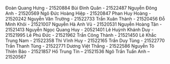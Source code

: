 Đoàn Quang Hưng	- 21520884
Bùi Đình Quân	- 21522487
Nguyễn Đông Anh - 21520569
Ngô Đức Hoàng Hiệp - 21520847
Phan Huy Hoàng - 21520242
Nguyễn Văn Trường - 21522733
Trần Xuân Thành - 21520456
Đỗ Minh Khôi - 21521007
Nguyễn Hà Anh Vũ - 21520531
Nguyễn Hoàng Tân - 21521413
Nguyễn Ngọc Quang Huy - 20521401
Lê Huỳnh Khánh Duy - 21521995
Lê Phú Đức - 21521962
Trần Công Thành - 21521450
Lê Khắc Trung Nam - 21522358
Thi Vĩnh Huy - 21522165
Trần Duy Tùng - 21522770
Trần Thanh Tùng - 21522771
Dương Việt Thắng - 21522586
Nguyễn Tô Thiên Bảo - 21521857
Hồ Trung Tín – 21521536
Ngô Trần Tuấn Anh – 21520567
